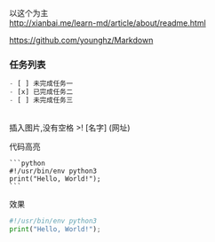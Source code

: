 以这个为主  
http://xianbai.me/learn-md/article/about/readme.html


https://github.com/younghz/Markdown


### 任务列表 

```python
- [ ] 未完成任务一
- [x] 已完成任务二
- [ ] 未完成任务三
```


<br> 
插入图片,没有空格  
>! [名字] (网址)

代码高亮  

    ```python
    #!/usr/bin/env python3
    print("Hello, World!");
    ```

效果 
  ```python
  #!/usr/bin/env python3
  print("Hello, World!");
  ```
